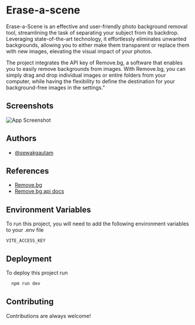# Erase-a-scene

Erase-a-Scene is an effective and user-friendly photo background removal tool, streamlining the task of separating your subject from its backdrop. Leveraging state-of-the-art technology, it effortlessly eliminates unwanted backgrounds, allowing you to either make them transparent or replace them with new images, elevating the visual impact of your photos.

The project integrates the API key of Remove.bg, a software that enables you to easily remove backgrounds from images. With Remove.bg, you can simply drag and drop individual images or entire folders from your computer, while having the flexibility to define the destination for your background-free images in the settings."
## Screenshots

![App Screenshot](https://i.ibb.co/rGqDT2W/sc-erasesc.png)


## Authors

- [@sewakgautam](https://www.github.com/sewakgautam)


## References

 - [Remove.bg](https://remove.bg)
 - [Remove bg api docs](https://www.remove.bg/tools-api)
 


## Environment Variables

To run this project, you will need to add the following environment variables to your .env file

`VITE_ACCESS_KEY`


## Deployment

To deploy this project run

```bash
  npm run dev
```


## Contributing

Contributions are always welcome!


